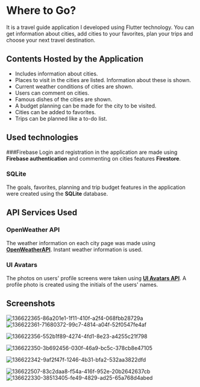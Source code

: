 # Where to Go?

It is a travel guide application I developed using Flutter technology. You can get information about cities, add cities to your favorites, plan your trips and choose your next travel destination.

## Contents Hosted by the Application

- Includes information about cities.
- Places to visit in the cities are listed. Information about these is shown.
- Current weather conditions of cities are shown.
- Users can comment on cities.
- Famous dishes of the cities are shown.
- A budget planning can be made for the city to be visited.
- Cities can be added to favorites.
- Trips can be planned like a to-do list.

## Used technologies

###Firebase
Login and registration in the application are made using **Firebase authentication** and commenting on cities features **Firestore**.

### SQLite
The goals, favorites, planning and trip budget features in the application were created using the **SQLite** database.

## API Services Used

### OpenWeather API
The weather information on each city page was made using [**OpenWeatherAPI**](https://openweathermap.org/api). Instant weather information is used.

### UI Avatars
The photos on users' profile screens were taken using [**UI Avatars API**](https://ui-avatars.com/). A profile photo is created using the initials of the users' names.

## Screenshots
![136622365-86a201e1-1f11-410f-a2f4-068fbb28729a](https://github.com/Abinash018/TRAVELGUIDE-flutter-APP/assets/113250598/4bfc49b9-7985-4697-b9f4-7eeabea94df0)
![136622361-71680372-99c7-4814-a04f-52f0547fe4af](https://github.com/Abinash018/TRAVELGUIDE-flutter-APP/assets/113250598/20c2a64e-0468-4ee1-9350-738c6a759af1)

![136622356-552b1f89-4274-4fd1-8e23-a4255c21f798](https://github.com/Abinash018/TRAVELGUIDE-flutter-APP/assets/113250598/e1e4157d-afe9-4723-a81c-f65274837a62)


![136622350-3b692456-030f-46a9-bc5c-378cb8e47105](https://github.com/Abinash018/TRAVELGUIDE-flutter-APP/assets/113250598/e3f00cce-b3f9-4db8-8cae-4609b817f923)


![136622342-9af2f47f-1246-4b31-bfa2-532aa3822dfd](https://github.com/Abinash018/TRAVELGUIDE-flutter-APP/assets/113250598/2850b3fe-bc20-4b91-b804-6bf0821fd976)

![136622507-83c2daa8-f54a-416f-952e-20b2642637cb](https://github.com/Abinash018/TRAVELGUIDE-flutter-APP/assets/113250598/cf75e09e-3a00-4ec5-b6a9-5f86b1ac59fe)
![136622330-38513405-fe49-4829-ad25-65a768d4abed](https://github.com/Abinash018/TRAVELGUIDE-flutter-APP/assets/113250598/eca050d0-50a3-4e5e-9a4b-581458c68589)



